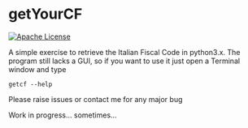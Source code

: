 # getYourCF
[![Apache License](https://img.shields.io/badge/License-DWTFYW-green.svg)](https://github.com/andreasala98/getYourCF/blob/master/LICENSE)


A simple exercise to retrieve the Italian Fiscal Code in python3.x. 
The program still lacks a GUI, so if you want to use it just open a Terminal window and type
```
getcf --help
```
Please raise issues or contact me for any major bug


Work in progress... sometimes...
